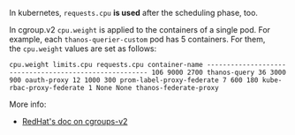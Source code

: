 In kubernetes, `requests.cpu` **is used** after the scheduling phase, too.

In cgroup.v2 `cpu.weight` is applied to the containers of a single pod. For example, each `thanos-querier-custom` pod has 5 containers. For them, the `cpu.weight` values are set as follows:

```
cpu.weight limits.cpu requests.cpu container-name ------------------------------------------------------- 106 9000 2700 thanos-query 36 3000 900 oauth-proxy 12 1000 300 prom-label-proxy-federate 7 600 180 kube-rbac-proxy-federate 1 None None thanos-federate-proxy
```

More info:

- [RedHat's doc on cgroups-v2](https://docs.redhat.com/en/documentation/red_hat_enterprise_linux/8/html/managing_monitoring_and_updating_the_kernel/using-cgroups-v2-to-control-distribution-of-cpu-time-for-applications_managing-monitoring-and-updating-the-kernel)